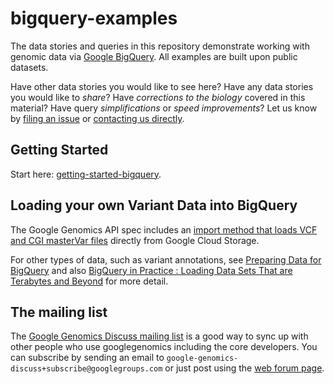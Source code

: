 bigquery-examples
=================

The data stories and queries in this repository demonstrate working with genomic data via [Google BigQuery](https://developers.google.com/bigquery/).  All examples are built upon public datasets.

Have other data stories you would like to see here?  Have any data stories you would like to *share*?  Have *corrections to the biology* covered in this material?  Have query *simplifications* or *speed improvements*?  Let us know by [filing an issue](https://github.com/googlegenomics/bigquery-examples/issues) or [contacting us directly](mailto:google-genomics-contact@googlegroups.com).

Getting Started
-----------------
Start here: [getting-started-bigquery](https://github.com/googlegenomics/getting-started-bigquery).

Loading your own Variant Data into BigQuery
-------------------------------------------

The Google Genomics API spec includes an [import method that loads VCF and CGI masterVar files](https://cloud.google.com/genomics/v1beta/managing-variants) directly from Google Cloud Storage. 

For other types of data, such as variant annotations, see [Preparing Data for BigQuery](https://developers.google.com/bigquery/preparing-data-for-bigquery) and also [BigQuery in Practice : Loading Data Sets That are Terabytes and Beyond](https://cloud.google.com/developers/articles/bigquery-in-practice) for more detail.

The mailing list
----------------

The [Google Genomics Discuss mailing list](https://groups.google.com/forum/#!forum/google-genomics-discuss) is a good
way to sync up with other people who use googlegenomics including the core developers. You can subscribe
by sending an email to ``google-genomics-discuss+subscribe@googlegroups.com`` or just post using
the [web forum page](https://groups.google.com/forum/#!forum/google-genomics-discuss).
